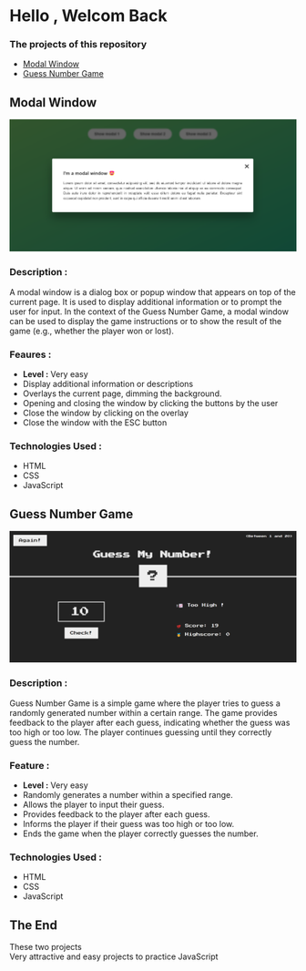 # Hello , Welcom Back

### The projects of this repository
- [Modal Window](#modal-window)
- [Guess Number Game](#guess-number-game)


## Modal Window
![Modal Demo](./Modal/modal%20demo.png)

### Description : 
A modal window is a dialog box or popup window that appears on top of the current page. It is used to display additional information or to prompt the user for input. In the context of the Guess Number Game, a modal window can be used to display the game instructions or to show the result of the game (e.g., whether the player won or lost).

### Feaures : 
- **Level :** Very easy
- Display additional information or descriptions
- Overlays the current page, dimming the background.
- Opening and closing the window by clicking the buttons by the user
- Close the window by clicking on the overlay
- Close the window with the ESC button

### Technologies Used :

- HTML
- CSS
- JavaScript

## Guess Number Game 
![Guess Number Demo](./Guess-Number-Game/guess%20number%20demo.png)

### Description :
Guess Number Game is a simple game where the player tries to guess a randomly generated number within a certain range. The game provides feedback to the player after each guess, indicating whether the guess was too high or too low. The player continues guessing until they correctly guess the number.

### Feature : 

- **Level :** Very easy
- Randomly generates a number within a specified range.
- Allows the player to input their guess.
- Provides feedback to the player after each guess.
- Informs the player if their guess was too high or too low.
- Ends the game when the player correctly guesses the number.


### Technologies Used :

- HTML
- CSS
- JavaScript

## The End
These two projects
<br>
Very attractive and easy projects to practice JavaScript